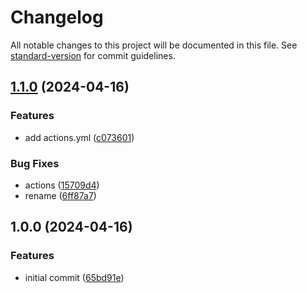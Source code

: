 # Changelog

All notable changes to this project will be documented in this file. See [standard-version](https://github.com/conventional-changelog/standard-version) for commit guidelines.

## [1.1.0](https://github.com/argentumcode/prevent-fixup-commits/compare/v1.0.0...v1.1.0) (2024-04-16)


### Features

* add actions.yml ([c073601](https://github.com/argentumcode/prevent-fixup-commits/commit/c0736010af5c8468ea7cc35201bb86077c246f2a))


### Bug Fixes

* actions ([15709d4](https://github.com/argentumcode/prevent-fixup-commits/commit/15709d44354821326ae8b98bf7632ec38a41c311))
* rename ([6ff87a7](https://github.com/argentumcode/prevent-fixup-commits/commit/6ff87a7aa22b6fd3715b2d6ad28d9e9b63f783c3))

## 1.0.0 (2024-04-16)


### Features

* initial commit ([65bd91e](https://github.com/argentumcode/prevent-fixup-commits/commit/65bd91e81550c3206f3f2e8bc68dfe47457641fc))
